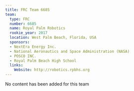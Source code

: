 ```yaml
---
title: FRC Team 6685
team:
  type: FRC
  number: 6685
  name: Royal Palm Robotics
  rookie_year: 2017
  location: West Palm Beach, Florida, USA
  sponsors:
  - NextEra Energy Inc.
  - National Aeronautics and Space Administration (NASA)
  - POSCO INC.
  - Royal Palm Beach High School
  links:
    Website: http://robotics.rpbhs.org
---
```


No content has been added for this team
